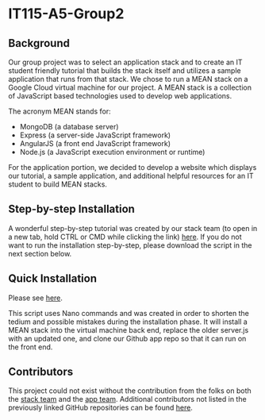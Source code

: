# IT115-A5-Group2

## Background
Our group project was to select an application stack and to create an IT student friendly tutorial that builds the stack itself and utilizes a sample application
that runs from that stack. We chose to run a MEAN stack on a Google Cloud virtual machine for our project. A MEAN stack is a collection of JavaScript based technologies used to develop web applications. 

The acronym MEAN stands for:
 
* MongoDB (a database server) 
* Express (a server-side JavaScript framework)
* AngularJS (a front end JavaScript framework) 
* Node.js (a JavaScript execution environment or runtime)

For the application portion, we decided to develop a website which displays our tutorial, a sample application, and additional helpful resources for an IT student to build MEAN stacks.

## Step-by-step Installation

A wonderful step-by-step tutorial was created by our stack team (to open in a new tab, hold CTRL or CMD while clicking the link) <a href="https://docs.google.com/document/d/18c7CHRrGjZ5qK9Brt-y-8DYxT4aPEHqt0FGctEyiWPo" target="_blank">here</a>. If you do not want to run the installation step-by-step, please download the script in the next section below.
 
## Quick Installation

Please see <a href="https://github.com/Exochos/script/" target="_blank">here</a>.

This script uses Nano commands and was created in order to shorten the tedium and possible mistakes
during the installation phase. It will install a MEAN stack into the virtual machine back end, replace the older 
server.js with an updated one, and clone our Github app repo so that it can run on the front end.

## Contributors
 
This project could not exist without the contribution from the folks on both the <a href="https://github.com/Titane73/it115-a5-group2-stackproject/graphs/contributors" target="_blank">stack team</a> and the <a href="https://github.com/Titane73/it115-a5-g2-app/graphs/contributors" target="_blank">app team</a>.
Additional contributors not listed in the previously linked GitHub repositories can be found <a href="https://titane73.github.io/it115-a5-g2-app/aboutus.html" target="_blank">here</a>.
